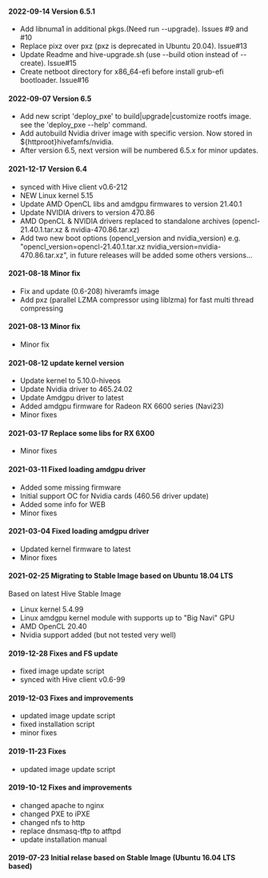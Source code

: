 #### 2022-09-14 Version 6.5.1
* Add libnuma1 in additional pkgs.(Need run --upgrade). Issues #9 and #10
* Replace pixz over pxz (pxz is deprecated in Ubuntu 20.04). Issue#13
* Update Readme and hive-upgrade.sh (use --build otion instead of --create). Issue#15
* Create netboot directory for x86_64-efi before install grub-efi bootloader. Issue#16

#### 2022-09-07 Version 6.5
* Add new script 'deploy_pxe' to build|upgrade|customize rootfs image. see the 'deploy_pxe --help' command.
* Add autobuild Nvidia driver image with specific version. Now stored in ${httproot}hivefamfs/nvidia.
* After version 6.5, next version will be numbered 6.5.x for minor updates.

#### 2021-12-17 Version 6.4
* synced with Hive client v0.6-212
* NEW Linux kernel 5.15
* Update AMD OpenCL libs and amdgpu firmwares to version 21.40.1
* Update NVIDIA drivers to version 470.86
* AMD OpenCL & NVIDIA drivers replaced to standalone archives (opencl-21.40.1.tar.xz & nvidia-470.86.tar.xz)
* Add two new boot options (opencl_version and nvidia_version)
    e.g. "opencl_version=opencl-21.40.1.tar.xz nvidia_version=nvidia-470.86.tar.xz", 
    in future releases will be added some others versions...

#### 2021-08-18 Minor fix
* Fix and update (0.6-208) hiveramfs image
* Add pxz (parallel LZMA compressor using liblzma) for fast multi thread compressing


#### 2021-08-13 Minor fix
* Minor fix

#### 2021-08-12 update kernel version
* Update kernel to 5.10.0-hiveos
* Update Nvidia driver to 465.24.02
* Update Amdgpu driver to latest
* Added amdgpu firmware for Radeon RX 6600 series (Navi23)
* Minor fixes

#### 2021-03-17 Replace some libs for RX 6X00
* Minor fixes

#### 2021-03-11 Fixed loading amdgpu driver
* Added some missing firmware
* Initial support OC for Nvidia cards (460.56 driver update)
* Added some info for WEB
* Minor fixes

#### 2021-03-04 Fixed loading amdgpu driver
* Updated kernel firmware to latest 
* Minor fixes
 
#### 2021-02-25 Migrating to Stable Image based on Ubuntu 18.04 LTS
Based on latest Hive Stable Image
* Linux kernel 5.4.99
* Linux amdgpu kernel module  with supports up to "Big Navi" GPU
* AMD OpenCL 20.40
* Nvidia support added (but not tested very well)

#### 2019-12-28 Fixes and FS update
* fixed image update script
* synced with Hive client v0.6-99

#### 2019-12-03 Fixes and improvements
* updated image update script
* fixed installation script
* minor fixes

#### 2019-11-23 Fixes
* updated image update script

#### 2019-10-12 Fixes and improvements
* changed apache to nginx
* changed PXE to iPXE
* changed nfs to http
* replace dnsmasq-tftp to atftpd
* update installation manual

#### 2019-07-23 Initial relase based on Stable Image (Ubuntu 16.04 LTS based)
